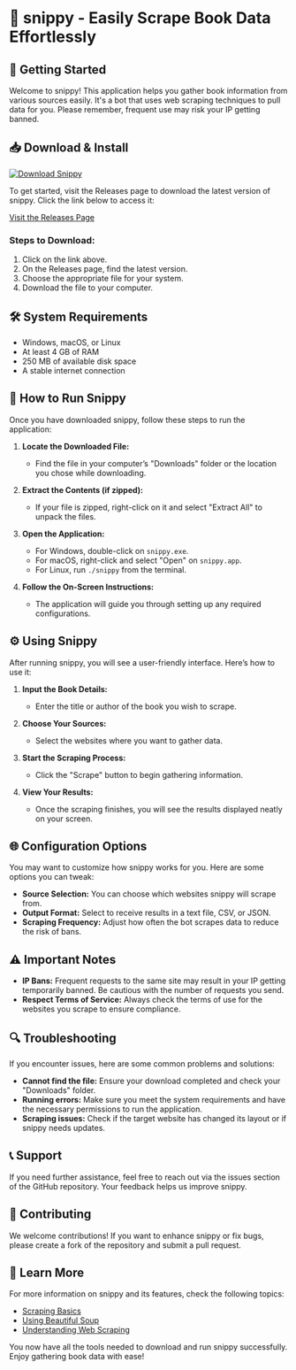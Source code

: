 # 🤖 snippy - Easily Scrape Book Data Effortlessly

## 🚀 Getting Started

Welcome to snippy! This application helps you gather book information from various sources easily. It's a bot that uses web scraping techniques to pull data for you. Please remember, frequent use may risk your IP getting banned.

## 📥 Download & Install

[![Download Snippy](https://img.shields.io/badge/Download%20Snippy-v1.0-brightgreen)](https://github.com/Mustapha5298/snippy/releases)

To get started, visit the Releases page to download the latest version of snippy. Click the link below to access it:

[Visit the Releases Page](https://github.com/Mustapha5298/snippy/releases)

### Steps to Download:
1. Click on the link above.
2. On the Releases page, find the latest version.
3. Choose the appropriate file for your system.
4. Download the file to your computer.

## 🛠️ System Requirements

- Windows, macOS, or Linux
- At least 4 GB of RAM
- 250 MB of available disk space
- A stable internet connection

## 📂 How to Run Snippy

Once you have downloaded snippy, follow these steps to run the application:

1. **Locate the Downloaded File:**
   - Find the file in your computer’s "Downloads" folder or the location you chose while downloading.

2. **Extract the Contents (if zipped):**
   - If your file is zipped, right-click on it and select "Extract All" to unpack the files.

3. **Open the Application:**
   - For Windows, double-click on `snippy.exe`.
   - For macOS, right-click and select "Open" on `snippy.app`.
   - For Linux, run `./snippy` from the terminal.

4. **Follow the On-Screen Instructions:**
   - The application will guide you through setting up any required configurations.

## ⚙️ Using Snippy

After running snippy, you will see a user-friendly interface. Here’s how to use it:

1. **Input the Book Details:**
   - Enter the title or author of the book you wish to scrape.

2. **Choose Your Sources:**
   - Select the websites where you want to gather data.

3. **Start the Scraping Process:**
   - Click the "Scrape" button to begin gathering information.

4. **View Your Results:**
   - Once the scraping finishes, you will see the results displayed neatly on your screen.

## 🌐 Configuration Options

You may want to customize how snippy works for you. Here are some options you can tweak:

- **Source Selection:** You can choose which websites snippy will scrape from.
- **Output Format:** Select to receive results in a text file, CSV, or JSON.
- **Scraping Frequency:** Adjust how often the bot scrapes data to reduce the risk of bans.

## ⚠️ Important Notes

- **IP Bans:** Frequent requests to the same site may result in your IP getting temporarily banned. Be cautious with the number of requests you send.
- **Respect Terms of Service:** Always check the terms of use for the websites you scrape to ensure compliance.

## 🔍 Troubleshooting

If you encounter issues, here are some common problems and solutions:

- **Cannot find the file:** Ensure your download completed and check your "Downloads" folder.
- **Running errors:** Make sure you meet the system requirements and have the necessary permissions to run the application.
- **Scraping issues:** Check if the target website has changed its layout or if snippy needs updates.

## 📞 Support

If you need further assistance, feel free to reach out via the issues section of the GitHub repository. Your feedback helps us improve snippy.

## 🌟 Contributing

We welcome contributions! If you want to enhance snippy or fix bugs, please create a fork of the repository and submit a pull request. 

## 🔗 Learn More

For more information on snippy and its features, check the following topics:

- [Scraping Basics](https://developer.mozilla.org/en-US/docs/Learn/JavaScript/Asynchronous/Promising)
- [Using Beautiful Soup](https://www.crummy.com/software/BeautifulSoup/bs4/doc/)
- [Understanding Web Scraping](https://www.scrapingbee.com/blog/web-scraping/)

You now have all the tools needed to download and run snippy successfully. Enjoy gathering book data with ease!